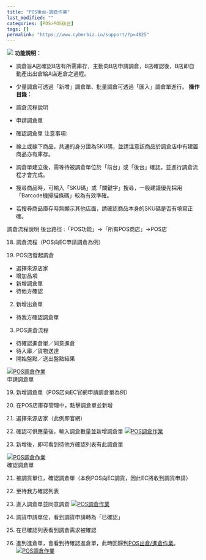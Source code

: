 ```yaml
---
title: "POS後台-調倉作業"
last_modified: ""
categories: [POS>POS後台]
tags: []
permalink: "https://www.cyberbiz.io/support/?p=4825"
---
```


![](https://www.cyberbiz.io/support/wp-content/uploads/企業版.png) **功能說明：**  

* 調倉旨A店確認B店有所需庫存，主動向B店申請調倉，B店確認後，B店即自動產出出倉給A店進倉之過程。
* 少量調倉可透過「新增」調倉單、批量調倉可透過「匯入」調倉單進行。
**操作目錄：**

* 調倉流程說明 
* 申請調倉單
* 確認調倉單
注意事項:  

* 線上或線下商品，共通的身分證為SKU碼，並請注意該商品於調倉店中有建置商品亦有庫存。  

* 調倉單建立後，需等待被調倉單位於「前台」或「後台」確認，並進行調倉流程才會完成。
* 搜尋商品時，可輸入「SKU碼」或「關鍵字」搜尋，一般建議優先採用「Barcode機掃描條碼」較為有效準確。
* 若搜尋商品庫存時無顯示其他店面，請確認商品本身的SKU碼是否有填寫正確。

調倉流程說明 後台路徑 :「POS功能」→「所有POS商店」→POS店  


18. 調倉流程（POS向EC申請調倉為例）


1. POS店發起調倉
* 選擇來源店家
* 增加品項
* 新增調倉單
* 待他方確認


2. 新增出倉單
* 待我方確認調倉單


3. POS進倉流程
* 待確認進倉單／同意進倉
* 待入庫／貨物送達
* 開始盤點／送出盤點結果

[![POS調倉作業](https://www.cyberbiz.io/support/wp-content/uploads/POS調倉作業1.png)](https://www.cyberbiz.io/support/wp-content/uploads/POS調倉作業1.png)  
申請調倉單

19. 新增調倉單（POS店向EC官網申請調倉單為例）


1. 在POS店庫存管理中，點擊調倉單並新增
2. 選擇來源店家（此例即官網）
3. 確認可供應量後，輸入調倉數量並新增調倉單
[![POS調倉作業](https://www.cyberbiz.io/support/wp-content/uploads/POS調倉作業2.png)](https://www.cyberbiz.io/support/wp-content/uploads/POS調倉作業2.png)  

20. 新增後，即可看到待他方確認列表有此調倉單

[![POS調倉作業](https://www.cyberbiz.io/support/wp-content/uploads/POS調倉作業3.png)](https://www.cyberbiz.io/support/wp-content/uploads/POS調倉作業3.png)  
確認調倉單

21. 被調貨單位，確認調倉單（本例POS向EC調貨，因此EC將收到調貨申請）


1. 至待我方確認列表
2. 進入調倉單並同意調倉
[![POS調倉作業](https://www.cyberbiz.io/support/wp-content/uploads/POS調倉作業4.png)](https://www.cyberbiz.io/support/wp-content/uploads/POS調倉作業4.png)  

22. 調貨申請單位，看到調貨申請轉為「已確認」


1. 在已確認列表看到調倉需求被確認
2. 進到進倉單，會看到待確認進倉單，此時回歸到[POS出倉/進倉作業](https://www.cyberbiz.io/support/?p=4623)。
[![POS調倉作業](https://www.cyberbiz.io/support/wp-content/uploads/POS調倉作業5.png)](https://www.cyberbiz.io/support/wp-content/uploads/POS調倉作業5.png)  

